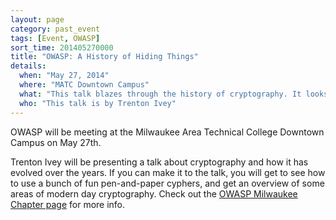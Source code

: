```yaml
---
layout: page
category: past_event
tags: [Event, OWASP]
sort_time: 201405270000
title: "OWASP: A History of Hiding Things"
details:
  when: "May 27, 2014"
  where: "MATC Downtown Campus"
  what: "This talk blazes through the history of cryptography. It looks at everything from pen and paper ciphers to the effects of modern day cryptography used to secure the web."
  who: "This talk is by Trenton Ivey"
---
```


OWASP will be meeting at the Milwaukee Area Technical College Downtown Campus on May 27th.

Trenton Ivey will be presenting a talk about cryptography and how it has evolved over the years. If you can make it to the talk, you will get to see how to use a bunch of fun pen-and-paper cyphers, and get an overview of some areas of modern day cryptography. Check out the [OWASP Milwaukee Chapter page](https://www.owasp.org/index.php/Milwaukee#tab=Future_Events) for more info.
